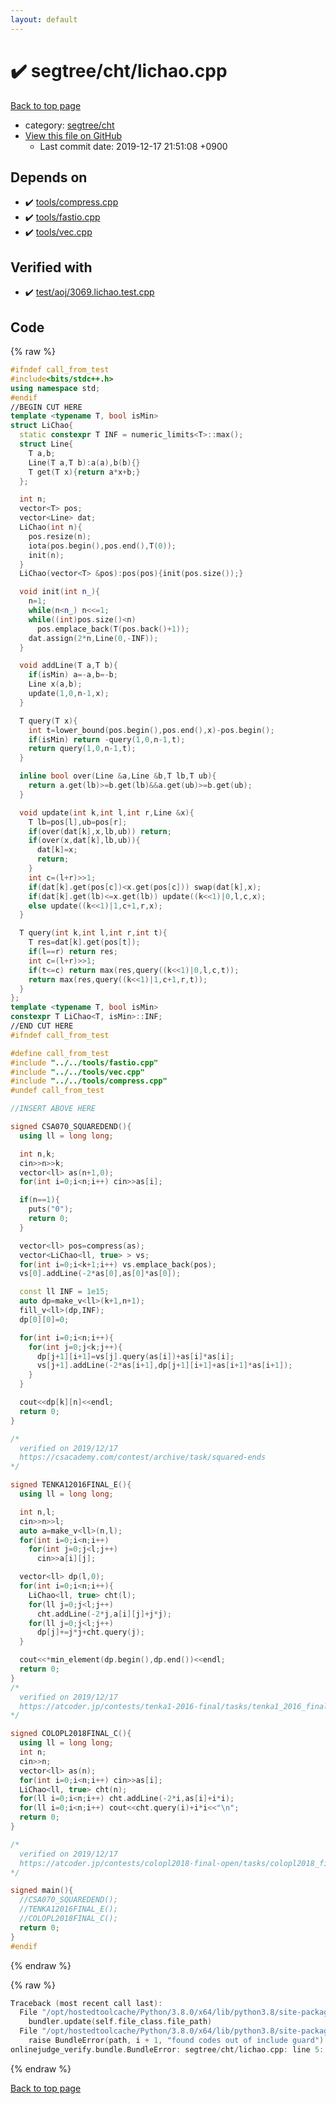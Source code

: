 ```yaml
---
layout: default
---
```


<!-- mathjax config similar to math.stackexchange -->
<script type="text/javascript" async
  src="https://cdnjs.cloudflare.com/ajax/libs/mathjax/2.7.5/MathJax.js?config=TeX-MML-AM_CHTML">
</script>
<script type="text/x-mathjax-config">
  MathJax.Hub.Config({
    TeX: { equationNumbers: { autoNumber: "AMS" }},
    tex2jax: {
      inlineMath: [ ['$','$'] ],
      processEscapes: true
    },
    "HTML-CSS": { matchFontHeight: false },
    displayAlign: "left",
    displayIndent: "2em"
  });
</script>

<script type="text/javascript" src="https://cdnjs.cloudflare.com/ajax/libs/jquery/3.4.1/jquery.min.js"></script>
<script src="https://cdn.jsdelivr.net/npm/jquery-balloon-js@1.1.2/jquery.balloon.min.js" integrity="sha256-ZEYs9VrgAeNuPvs15E39OsyOJaIkXEEt10fzxJ20+2I=" crossorigin="anonymous"></script>
<script type="text/javascript" src="../../../assets/js/copy-button.js"></script>
<link rel="stylesheet" href="../../../assets/css/copy-button.css" />


# :heavy_check_mark: segtree/cht/lichao.cpp

<a href="../../../index.html">Back to top page</a>

* category: <a href="../../../index.html#10d9c4a68fc97fbc913ae15313e9b2f4">segtree/cht</a>
* <a href="{{ site.github.repository_url }}/blob/master/segtree/cht/lichao.cpp">View this file on GitHub</a>
    - Last commit date: 2019-12-17 21:51:08 +0900




## Depends on

* :heavy_check_mark: <a href="../../tools/compress.cpp.html">tools/compress.cpp</a>
* :heavy_check_mark: <a href="../../tools/fastio.cpp.html">tools/fastio.cpp</a>
* :heavy_check_mark: <a href="../../tools/vec.cpp.html">tools/vec.cpp</a>


## Verified with

* :heavy_check_mark: <a href="../../../verify/test/aoj/3069.lichao.test.cpp.html">test/aoj/3069.lichao.test.cpp</a>


## Code

<a id="unbundled"></a>
{% raw %}
```cpp
#ifndef call_from_test
#include<bits/stdc++.h>
using namespace std;
#endif
//BEGIN CUT HERE
template <typename T, bool isMin>
struct LiChao{
  static constexpr T INF = numeric_limits<T>::max();
  struct Line{
    T a,b;
    Line(T a,T b):a(a),b(b){}
    T get(T x){return a*x+b;}
  };

  int n;
  vector<T> pos;
  vector<Line> dat;
  LiChao(int n){
    pos.resize(n);
    iota(pos.begin(),pos.end(),T(0));
    init(n);
  }
  LiChao(vector<T> &pos):pos(pos){init(pos.size());}

  void init(int n_){
    n=1;
    while(n<n_) n<<=1;
    while((int)pos.size()<n)
      pos.emplace_back(T(pos.back()+1));
    dat.assign(2*n,Line(0,-INF));
  }

  void addLine(T a,T b){
    if(isMin) a=-a,b=-b;
    Line x(a,b);
    update(1,0,n-1,x);
  }

  T query(T x){
    int t=lower_bound(pos.begin(),pos.end(),x)-pos.begin();
    if(isMin) return -query(1,0,n-1,t);
    return query(1,0,n-1,t);
  }

  inline bool over(Line &a,Line &b,T lb,T ub){
    return a.get(lb)>=b.get(lb)&&a.get(ub)>=b.get(ub);
  }

  void update(int k,int l,int r,Line &x){
    T lb=pos[l],ub=pos[r];
    if(over(dat[k],x,lb,ub)) return;
    if(over(x,dat[k],lb,ub)){
      dat[k]=x;
      return;
    }
    int c=(l+r)>>1;
    if(dat[k].get(pos[c])<x.get(pos[c])) swap(dat[k],x);
    if(dat[k].get(lb)<=x.get(lb)) update((k<<1)|0,l,c,x);
    else update((k<<1)|1,c+1,r,x);
  }

  T query(int k,int l,int r,int t){
    T res=dat[k].get(pos[t]);
    if(l==r) return res;
    int c=(l+r)>>1;
    if(t<=c) return max(res,query((k<<1)|0,l,c,t));
    return max(res,query((k<<1)|1,c+1,r,t));
  }
};
template <typename T, bool isMin>
constexpr T LiChao<T, isMin>::INF;
//END CUT HERE
#ifndef call_from_test

#define call_from_test
#include "../../tools/fastio.cpp"
#include "../../tools/vec.cpp"
#include "../../tools/compress.cpp"
#undef call_from_test

//INSERT ABOVE HERE

signed CSA070_SQUAREDEND(){
  using ll = long long;

  int n,k;
  cin>>n>>k;
  vector<ll> as(n+1,0);
  for(int i=0;i<n;i++) cin>>as[i];

  if(n==1){
    puts("0");
    return 0;
  }

  vector<ll> pos=compress(as);
  vector<LiChao<ll, true> > vs;
  for(int i=0;i<k+1;i++) vs.emplace_back(pos);
  vs[0].addLine(-2*as[0],as[0]*as[0]);

  const ll INF = 1e15;
  auto dp=make_v<ll>(k+1,n+1);
  fill_v<ll>(dp,INF);
  dp[0][0]=0;

  for(int i=0;i<n;i++){
    for(int j=0;j<k;j++){
      dp[j+1][i+1]=vs[j].query(as[i])+as[i]*as[i];
      vs[j+1].addLine(-2*as[i+1],dp[j+1][i+1]+as[i+1]*as[i+1]);
    }
  }

  cout<<dp[k][n]<<endl;
  return 0;
}

/*
  verified on 2019/12/17
  https://csacademy.com/contest/archive/task/squared-ends
*/

signed TENKA12016FINAL_E(){
  using ll = long long;

  int n,l;
  cin>>n>>l;
  auto a=make_v<ll>(n,l);
  for(int i=0;i<n;i++)
    for(int j=0;j<l;j++)
      cin>>a[i][j];

  vector<ll> dp(l,0);
  for(int i=0;i<n;i++){
    LiChao<ll, true> cht(l);
    for(ll j=0;j<l;j++)
      cht.addLine(-2*j,a[i][j]+j*j);
    for(ll j=0;j<l;j++)
      dp[j]+=j*j+cht.query(j);
  }

  cout<<*min_element(dp.begin(),dp.end())<<endl;
  return 0;
}
/*
  verified on 2019/12/17
  https://atcoder.jp/contests/tenka1-2016-final/tasks/tenka1_2016_final_e
*/

signed COLOPL2018FINAL_C(){
  using ll = long long;
  int n;
  cin>>n;
  vector<ll> as(n);
  for(int i=0;i<n;i++) cin>>as[i];
  LiChao<ll, true> cht(n);
  for(ll i=0;i<n;i++) cht.addLine(-2*i,as[i]+i*i);
  for(ll i=0;i<n;i++) cout<<cht.query(i)+i*i<<"\n";
  return 0;
}

/*
  verified on 2019/12/17
  https://atcoder.jp/contests/colopl2018-final-open/tasks/colopl2018_final_c
*/

signed main(){
  //CSA070_SQUAREDEND();
  //TENKA12016FINAL_E();
  //COLOPL2018FINAL_C();
  return 0;
}
#endif

```
{% endraw %}

<a id="bundled"></a>
{% raw %}
```cpp
Traceback (most recent call last):
  File "/opt/hostedtoolcache/Python/3.8.0/x64/lib/python3.8/site-packages/onlinejudge_verify/docs.py", line 339, in write_contents
    bundler.update(self.file_class.file_path)
  File "/opt/hostedtoolcache/Python/3.8.0/x64/lib/python3.8/site-packages/onlinejudge_verify/bundle.py", line 119, in update
    raise BundleError(path, i + 1, "found codes out of include guard")
onlinejudge_verify.bundle.BundleError: segtree/cht/lichao.cpp: line 5: found codes out of include guard

```
{% endraw %}

<a href="../../../index.html">Back to top page</a>

